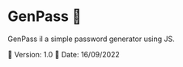 
# GenPass 🔑

GenPass il a simple password generator using JS. 

📌 Version: 1.0
📌 Date: 16/09/2022


